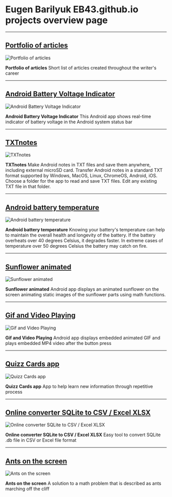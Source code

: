 # Eugen Barilyuk EB43.github.io projects overview page

---

## [Portfolio of articles](https://eb43.github.io/portfolio-page.html)

![Portfolio of articles](https://raw.githubusercontent.com/Eb43/eb43.github.io/refs/heads/main/portfolio.gif)

**Portfolio of articles**
Short list of articles created throughout the writer's career

---

## [Android Battery Voltage Indicator](https://raw.githubusercontent.com/Eb43/bateryvoltagedisplay/refs/heads/main/README.md)

![Android Battery Voltage Indicator](https://raw.githubusercontent.com/Eb43/bateryvoltagedisplay/main/battery-voltage-display-status-bar.jpg)

**Android Battery Voltage Indicator**
This Android app shows real-time indicator of battery voltage in the Android system status bar

---

## [TXTnotes](https://eb43.github.io/txtnotes-android-app-notes-in-txt-files.html)

![TXTnotes](https://raw.githubusercontent.com/Eb43/txtnotes/refs/heads/main/screenshots/Screenshot_2024-09-26-22-55-00-835_com.txtnotes.jpg)

**TXTnotes**
Make Android notes in TXT files and save them anywhere, including external microSD card. Transfer Android notes in a standard TXT format supported by Windows, MacOS, Linux, ChromeOS, Android, iOS. Choose a folder for the app to read and save TXT files. Edit any existing TXT file in that folder.

---

## [Android battery temperature](https://eb43.github.io/android-battery-temperature-app.html)

![Android battery temperature](https://raw.githubusercontent.com/Eb43/batterytemperature/refs/heads/main/screenshots/Screenshot_20241027_035250.png)

**Android battery temperature**
Knowing your battery's temperature can help to maintain the overall health and longevity of the battery. If the battery overheats over 40 degrees Celsius, it degrades faster. In extreme cases of temperature over 50 degrees Celsius the battery may catch on fire.

---

## [Sunflower animated](https://github.com/Eb43/sunflower/blob/main/README.md)

![Sunflower animated](https://raw.githubusercontent.com/Eb43/sunflower/main/sunflower-animated.gif)

**Sunflower animated**
Android app displays an animated sunflower on the screen animating static images of the sunflower parts using math functions.

---

## [Gif and Video Playing](https://github.com/Eb43/GifandVideoPlaying/blob/main/README.md)

![Gif and Video Playing](https://raw.githubusercontent.com/Eb43/GifandVideoPlaying/main/GifandVideoPlaying.gif)

**Gif and Video Playing**
Android app displays embedded animated GIF and plays embedded MP4 video after the button press

---

## [Quizz Cards app](https://github.com/Eb43/quizz/blob/main/README.md)

![Quizz Cards app](https://raw.githubusercontent.com/Eb43/quizz/refs/heads/main/SQL%20quizz%20app.gif)

**Quizz Cards app**
App to help learn new information through repetitive process

---

## [Online converter SQLite to CSV / Excel XLSX](https://eb43.github.io/sqlite-converter.html)

![Online converter SQLite to CSV / Excel XLSX](https://raw.githubusercontent.com/Eb43/eb43.github.io/refs/heads/main/images/create-icon-for-SQLite-to-Excel-XLSX-converter.jpg)

**Online converter SQLite to CSV / Excel XLSX**
Easy tool to convert SQLite .db file in CSV or Excel file format

---

## [Ants on the screen](https://github.com/Eb43/ants-on-the-screen)

![Ants on the screen](https://raw.githubusercontent.com/Eb43/ants-on-the-screen/refs/heads/main/ants.gif)

**Ants on the screen**
A solution to a math problem that is described as ants marching off the cliff

